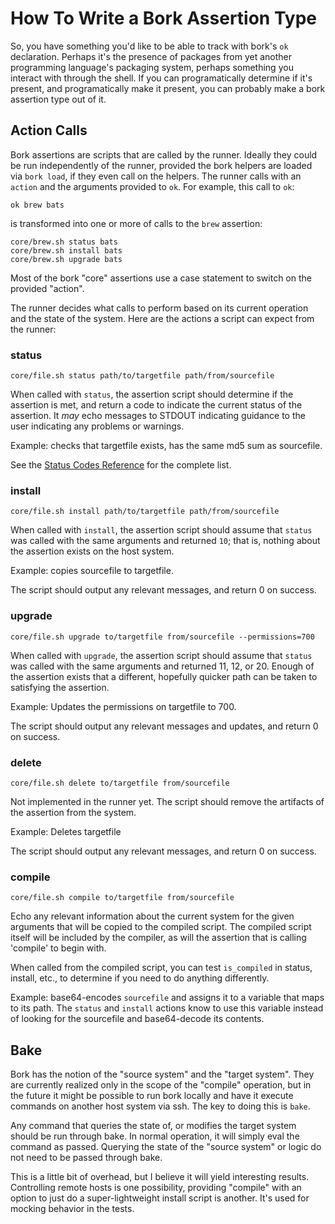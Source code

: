 # How To Write a Bork Assertion Type

So, you have something you'd like to be able to track with bork's `ok`
declaration.  Perhaps it's the presence of packages from yet another
programming language's packaging system, perhaps something you interact
with through the shell.  If you can programatically determine if it's
present, and programatically make it present, you can probably make a bork
assertion type out of it.

## Action Calls

Bork assertions are scripts that are called by the runner.  Ideally they could be run independently of the runner, provided the bork helpers are loaded via `bork load`, if they even call on the helpers.  The runner calls with an `action` and the arguments provided to `ok`.  For example, this call to `ok`:

    ok brew bats

is transformed into one or more of calls to the `brew` assertion:

    core/brew.sh status bats
    core/brew.sh install bats
    core/brew.sh upgrade bats

Most of the bork "core" assertions use a case statement to switch on the provided "action".

The runner decides what calls to perform based on its current operation and the state of the system.  Here are the actions a script can expect from the runner:

### status

    core/file.sh status path/to/targetfile path/from/sourcefile

When called with `status`, the assertion script should determine if the assertion is met, and return a code to indicate the current status of the assertion.  It _may_ echo messages to STDOUT indicating guidance to the user indicating any problems or warnings.

Example: checks that targetfile exists, has the same md5 sum as sourcefile.

See the [Status Codes Reference](assertion_status_codes) for the complete list.

### install

    core/file.sh install path/to/targetfile path/from/sourcefile

When called with `install`, the assertion script should assume that `status` was called with the same arguments and returned `10`; that is, nothing about the assertion exists on the host system.

Example: copies sourcefile to targetfile.

The script should output any relevant messages, and return 0 on success.

### upgrade

    core/file.sh upgrade to/targetfile from/sourcefile --permissions=700

When called with `upgrade`, the assertion script should assume that `status` was called with the same arguments and returned 11, 12, or 20.  Enough of the assertion exists that a different, hopefully quicker path can be taken to satisfying the assertion.

Example: Updates the permissions on targetfile to 700.

The script should output any relevant messages and updates, and return 0 on success.

### delete

    core/file.sh delete to/targetfile from/sourcefile

Not implemented in the runner yet.  The script should remove the artifacts of the assertion from the system.

Example: Deletes targetfile

The script should output any relevant messages, and return 0 on success.

### compile

    core/file.sh compile to/targetfile from/sourcefile

Echo any relevant information about the current system for the given arguments that will be copied to the compiled script.  The compiled script itself will be included by the compiler, as will the assertion that is calling 'compile' to begin with.

When called from the compiled script, you can test `is_compiled` in status, install, etc., to determine if you need to do anything differently.

Example: base64-encodes `sourcefile` and assigns it to a variable that maps to its path.  The `status` and `install` actions know to use this variable instead of looking for the sourcefile and base64-decode its contents.

## Bake

Bork has the notion of the "source system" and the "target system".  They are currently realized only in the scope of the "compile" operation, but in the future it might be possible to run bork locally and have it execute commands on another host system via ssh.  The key to doing this is `bake`.

Any command that queries the state of, or modifies the target system should be run through bake.  In normal operation, it will simply eval the command as passed.  Querying the state of the "source system" or logic do not need to be passed through bake.

This is a little bit of overhead, but I believe it will yield interesting results.  Controlling remote hosts is one possibility, providing "compile" with an option to just do a super-lightweight install script is another.  It's used for mocking behavior in the tests.



